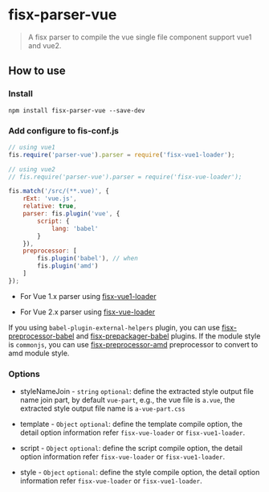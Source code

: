 fisx-parser-vue
======
> A fisx parser to compile the vue single file component support vue1 and vue2. 

## How to use

### Install

```shell
npm install fisx-parser-vue --save-dev
```

### Add configure to fis-conf.js

```js
// using vue1
fis.require('parser-vue').parser = require('fisx-vue1-loader');

// using vue2
// fis.require('parser-vue').parser = require('fisx-vue-loader');

fis.match('/src/(**.vue)', {
    rExt: 'vue.js',
    relative: true,
    parser: fis.plugin('vue', {
        script: {
            lang: 'babel'
        }
    }),
    preprocessor: [
        fis.plugin('babel'), // when 
        fis.plugin('amd')
    ]
});
```

* For Vue 1.x parser using [fisx-vue1-loader](https://github.com/wuhy/fisx-vue1-loader)

* For Vue 2.x parser using [fisx-vue-loader](https://github.com/wuhy/fisx-vue-loader)

If you using `babel-plugin-external-helpers` plugin, you can use [fisx-preprocessor-babel](https://github.com/wuhy/fisx-preprocessor-babel) and [fisx-prepackager-babel](https://github.com/wuhy/fisx-prepackager-babel) plugins. If the module style is `commonjs`, you can use [fisx-preprocessor-amd](https://github.com/wuhy/fisx-preprocessor-amd) preprocessor to convert to amd module style.

### Options

* styleNameJoin - `string` `optional`: define the extracted style output file name join part, by default `vue-part`, e.g., the vue file is `a.vue`, the extracted style output file name is `a-vue-part.css`

* template - `Object` `optional`: define the template compile option, the detail option information refer `fisx-vue-loader` or `fisx-vue1-loader`.

* script - `Object` `optional`: define the script compile option, the detail option information refer `fisx-vue-loader` or `fisx-vue1-loader`.

* style - `Object` `optional`: define the style compile option, the detail option information refer `fisx-vue-loader` or `fisx-vue1-loader`.
